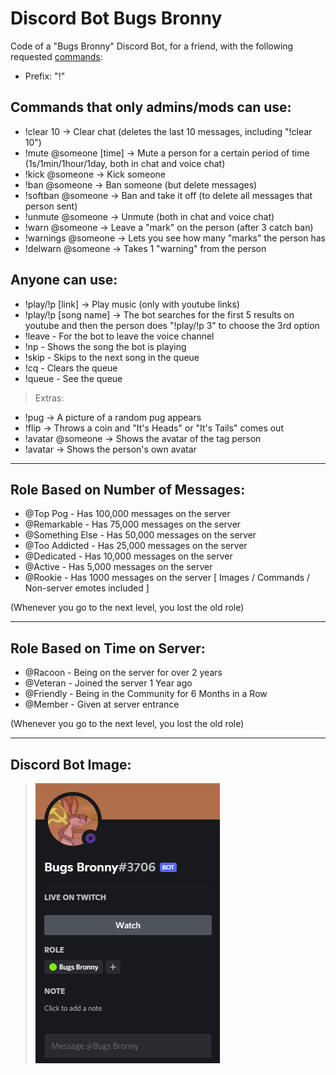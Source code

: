 # Discord Bot Bugs Bronny

Code of a "Bugs Bronny" Discord Bot, for a friend, with the following requested [commands](/commands):

* Prefix: "!"

## Commands that only admins/mods can use:

* !clear 10 -> Clear chat (deletes the last 10 messages, including "!clear 10")
* !mute @someone [time] -> Mute a person for a certain period of time (1s/1min/1hour/1day, both in chat and voice chat)
* !kick @someone -> Kick someone
* !ban @someone -> Ban someone (but delete messages)
* !softban @someone -> Ban and take it off (to delete all messages that person sent)
* !unmute @someone -> Unmute (both in chat and voice chat)
* !warn @someone -> Leave a "mark" on the person (after 3 catch ban)
* !warnings @someone -> Lets you see how many "marks" the person has
* !delwarn @someone -> Takes 1 "warning" from the person

 ## Anyone can use:

* !play/!p [link] -> Play music (only with youtube links)
* !play/!p [song name] -> The bot searches for the first 5 results on youtube and then the person does "!play/!p 3" to choose the 3rd option
* !leave - For the bot to leave the voice channel
* !np - Shows the song the bot is playing
* !skip - Skips to the next song in the queue
* !cq - Clears the queue
* !queue - See the queue

 > Extras:

* !pug -> A picture of a random pug appears
* !flip -> Throws a coin and "It's Heads" or "It's Tails" comes out
* !avatar @someone -> Shows the avatar of the tag person
* !avatar -> Shows the person's own avatar 

--------------------------------------------------------------------------------------------------------------------------------------------------------------------------------

## Role Based on Number of Messages: 

* @Top Pog - Has 100,000 messages on the server
* @Remarkable - Has 75,000 messages on the server
* @Something Else - Has 50,000 messages on the server
* @Too Addicted - Has 25,000 messages on the server
* @Dedicated - Has 10,000 messages on the server
* @Active - Has 5,000 messages on the server
* @Rookie - Has 1000 messages on the server [ Images / Commands / Non-server emotes included ]

(Whenever you go to the next level, you lost the old role)

--------------------------------------------------------------------------------------------------------------------------------------------------------------------------------

## Role Based on Time on Server: 

* @Racoon - Being on the server for over 2 years
* @Veteran - Joined the server 1 Year ago
* @Friendly - Being in the Community for 6 Months in a Row
* @Member - Given at server entrance

(Whenever you go to the next level, you lost the old role)

--------------------------------------------------------------------------------------------------------------------------------------------------------------------------------

## Discord Bot Image:
> <img src="https://github.com/GJordao12/DiscordBot-BugsBronny/blob/main/BotImage.png">
